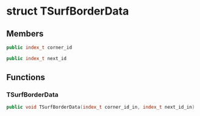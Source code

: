 # struct TSurfBorderData


## Members

```cpp
public index_t corner_id

```

```cpp
public index_t next_id

```



## Functions

### TSurfBorderData

```cpp
public void TSurfBorderData(index_t corner_id_in, index_t next_id_in)
```




